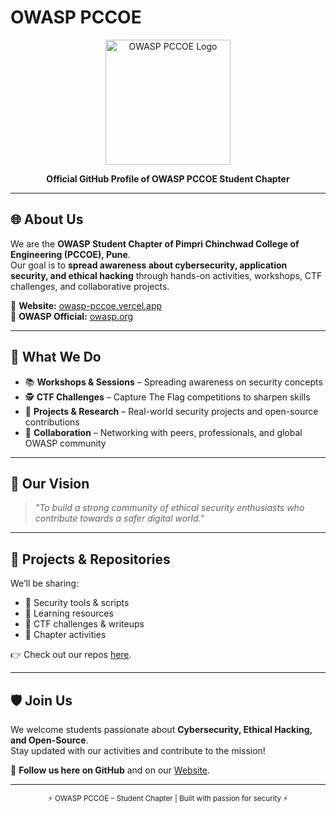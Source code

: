 # OWASP PCCOE

<p align="center">
  <img src="https://owasppccoe.vercel.app/owasp-main.png" alt="OWASP PCCOE Logo" width="200"/>
</p>

<p align="center">
  <b>Official GitHub Profile of OWASP PCCOE Student Chapter</b>  
</p>

---

## 🌐 About Us  
We are the **OWASP Student Chapter of Pimpri Chinchwad College of Engineering (PCCOE), Pune**.  
Our goal is to **spread awareness about cybersecurity, application security, and ethical hacking** through hands-on activities, workshops, CTF challenges, and collaborative projects.  

🔗 **Website:** [owasp-pccoe.vercel.app](https://owasp-pccoe.vercel.app/)  
🔗 **OWASP Official:** [owasp.org](https://owasp.org/)  

---

## 🎯 What We Do  
- 📚 **Workshops & Sessions** – Spreading awareness on security concepts  
- 🕵️ **CTF Challenges** – Capture The Flag competitions to sharpen skills  
- 🔐 **Projects & Research** – Real-world security projects and open-source contributions  
- 🤝 **Collaboration** – Networking with peers, professionals, and global OWASP community  

---

## 🚀 Our Vision  
> *"To build a strong community of ethical security enthusiasts who contribute towards a safer digital world."*  

---

## 📂 Projects & Repositories  
We’ll be sharing:  
- 🔸 Security tools & scripts  
- 🔸 Learning resources  
- 🔸 CTF challenges & writeups  
- 🔸 Chapter activities  

👉 Check out our repos [here](https://github.com/owasppccoe?tab=repositories).  

---

## 🛡️ Join Us  
We welcome students passionate about **Cybersecurity, Ethical Hacking, and Open-Source**.  
Stay updated with our activities and contribute to the mission!  

📌 **Follow us here on GitHub** and on our [Website](https://owasppccoe.vercel.app/).  

---

<p align="center">
  <sub>⚡ OWASP PCCOE – Student Chapter | Built with passion for security ⚡</sub>
</p>
